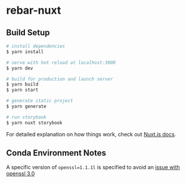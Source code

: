 # rebar-nuxt

## Build Setup

```bash
# install dependencies
$ yarn install

# serve with hot reload at localhost:3000
$ yarn dev

# build for production and launch server
$ yarn build
$ yarn start

# generate static project
$ yarn generate

# run storybook
$ yarn nuxt storybook
```

For detailed explanation on how things work, check out [Nuxt.js docs](https://nuxtjs.org).

## Conda Environment Notes

A specific version of `openssl=1.1.1l` is specified to avoid an [issue with openssl 3.0](https://stackoverflow.com/questions/69692842/error0308010cdigital-envelope-routinesunsupported)